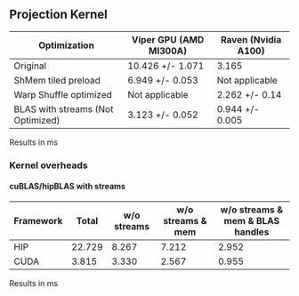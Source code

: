 ## Projection Kernel

| Optimization                     | Viper GPU (AMD MI300A) | Raven (Nvidia A100) |
|----------------------------------|------------------------|---------------------|
| Original                         | 10.426 +/- 1.071       | 3.165               |
| ShMem tiled preload              | 6.949 +/- 0.053        | Not applicable      |
| Warp Shuffle optimized           | Not applicable         | 2.262 +/- 0.14      |
| BLAS with streams (Not Optimized)| 3.123 +/- 0.052        | 0.944 +/- 0.005     |

Results in ms

### Kernel overheads

#### cuBLAS/hipBLAS with streams

| Framework | Total       | w/o streams | w/o streams & mem | w/o streams & mem & BLAS handles |
|-----------|-------------|-------------|-------------------|----------------------------------|
| HIP       | 22.729      | 8.267       | 7.212             | 2.952                            |
| CUDA      | 3.815       | 3.330       | 2.567             | 0.955                            |

Results in ms

